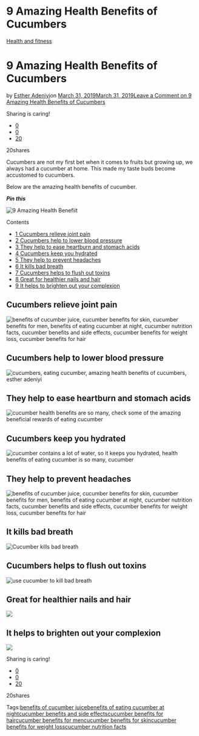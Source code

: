 # 9 Amazing Health Benefits of Cucumbers

[Health and fitness](https://estheradeniyi.com/category/health-and-fitness/)
# 9 Amazing Health Benefits of Cucumbers

by [Esther Adeniyi](https://estheradeniyi.com/author/esther-adeniyi/)on [March 31, 2019March 31, 2019](https://estheradeniyi.com/9-amazing-health-benefits-of-cucumbers/)[Leave a Comment on 9 Amazing Health Benefits of Cucumbers](https://estheradeniyi.com/9-amazing-health-benefits-of-cucumbers/#respond)

Sharing is caring!

- [0](https://www.facebook.com/sharer/sharer.php?u=https%3A%2F%2Festheradeniyi.com%2F9-amazing-health-benefits-of-cucumbers%2F&amp;t=9%20Amazing%20Health%20Benefits%20of%20Cucumbers)
- [0](https://twitter.com/intent/tweet?text=9%20Amazing%20Health%20Benefits%20of%20Cucumbers&amp;url=https%3A%2F%2Festheradeniyi.com%2F9-amazing-health-benefits-of-cucumbers%2F)
- [20](#)

20shares

Cucumbers are not my first bet when it comes to fruits but growing up, we always had a cucumber at home. This made my taste buds become accustomed to cucumbers.

Below are the amazing health benefits of cucumber.

***Pin this***

![9 Amazing Health Benefiit](images\9-Amazing-Health-Benefiit-1.png)

Contents

- [1 Cucumbers relieve joint pain](#Cucumbers_relieve_joint_pain)
- [2 Cucumbers help to lower blood pressure](#Cucumbers_help_to_lower_blood_pressure)
- [3 They help to ease heartburn and stomach acids](#They_help_to_ease_heartburn_and_stomach_acids)
- [4 Cucumbers keep you hydrated](#Cucumbers_keep_you_hydrated)
- [5 They help to prevent headaches](#They_help_to_prevent_headaches)
- [6 It kills bad breath](#It_kills_bad_breath)
- [7 Cucumbers helps to flush out toxins](#Cucumbers_helps_to_flush_out_toxins)
- [8 Great for healthier nails and hair](#Great_for_healthier_nails_and_hair)
- [9 It helps to brighten out your complexion](#It_helps_to_brighten_out_your_complexion)

## Cucumbers relieve joint pain

![benefits of cucumber juice, cucumber benefits for skin, cucumber benefits for men, benefits of eating cucumber at night, cucumber nutrition facts, cucumber benefits and side effects, cucumber benefits for weight loss, cucumber benefits for hair](images\IMG-20190329-WA0039.jpg)

## Cucumbers help to lower blood pressure

![cucumbers, eating cucumber, amazing health benefits of cucumbers, esther adeniyi](images\IMG-20190329-WA0042.jpg)

## They help to ease heartburn and stomach acids

![cucumber health benefits are so many, check some of the amazing beneficial rewards of eating cucumber](images\IMG-20190329-WA0040.jpg)

## Cucumbers keep you hydrated

![cucumber contains a lot of water, so it keeps you hydrated, health benefits of eating cucumber is so many, cucumber](images\IMG-20190329-WA0038.jpg)

## They help to prevent headaches

![benefits of cucumber juice, cucumber benefits for skin, cucumber benefits for men, benefits of eating cucumber at night, cucumber nutrition facts, cucumber benefits and side effects, cucumber benefits for weight loss, cucumber benefits for hair](images\IMG-20190329-WA0041.jpg)

## It kills bad breath

![Cucumber kills bad breath](images\IMG-20190329-WA0045.jpg)

## Cucumbers helps to flush out toxins

![use cucumber to kill bad breath](images\IMG-20190329-WA0044.jpg)

## Great for healthier nails and hair

![](images\IMG-20190329-WA0043.jpg)

## It helps to brighten out your complexion

![](images\IMG-20190329-WA0037.jpg)

Sharing is caring!

- [0](https://www.facebook.com/sharer/sharer.php?u=https%3A%2F%2Festheradeniyi.com%2F9-amazing-health-benefits-of-cucumbers%2F&amp;t=9%20Amazing%20Health%20Benefits%20of%20Cucumbers)
- [0](https://twitter.com/intent/tweet?text=9%20Amazing%20Health%20Benefits%20of%20Cucumbers&amp;url=https%3A%2F%2Festheradeniyi.com%2F9-amazing-health-benefits-of-cucumbers%2F)
- [20](#)

20shares

Tags:[benefits of cucumber juice](https://estheradeniyi.com/tag/benefits-of-cucumber-juice/)[benefits of eating cucumber at night](https://estheradeniyi.com/tag/benefits-of-eating-cucumber-at-night/)[cucumber benefits and side effects](https://estheradeniyi.com/tag/cucumber-benefits-and-side-effects/)[cucumber benefits for hair](https://estheradeniyi.com/tag/cucumber-benefits-for-hair/)[cucumber benefits for men](https://estheradeniyi.com/tag/cucumber-benefits-for-men/)[cucumber benefits for skin](https://estheradeniyi.com/tag/cucumber-benefits-for-skin/)[cucumber benefits for weight loss](https://estheradeniyi.com/tag/cucumber-benefits-for-weight-loss/)[cucumber nutrition facts](https://estheradeniyi.com/tag/cucumber-nutrition-facts/)